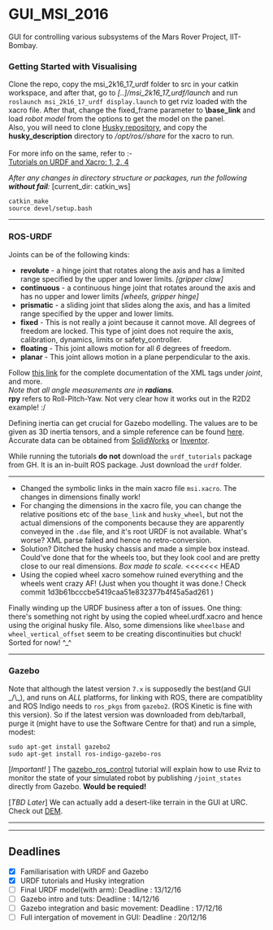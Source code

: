 # GUI_MSI_2016
GUI for controlling various subsystems of the Mars Rover Project, IIT-Bombay.

### Getting Started with Visualising
Clone the repo, copy the msi_2k16_17_urdf folder to src in your catkin workspace, and after that, go to *[..]/msi_2k16_17_urdf/launch* and run `roslaunch msi_2k16_17_urdf display.launch` to get rviz loaded with the xacro file. After that, change the fixed_frame parameter to **\base_link** and load *robot model* from the options to get the model on the panel. </br>
Also, you will need to clone [Husky repository](https://github.com/husky/husky), and copy the **husky_description** directory to */opt/ros/<version>/share* for the xacro to run. </br>
</br>
For more info on the same, refer to :- </br>
[Tutorials on URDF and Xacro: 1, 2, 4](http://wiki.ros.org/urdf/Tutorials) </br>

_After any changes in directory structure or packages, run the following **without fail**:_  [current_dir: catkin_ws]
```(bash)
catkin_make
source devel/setup.bash
```

---
### ROS-URDF
Joints can be of the following kinds:
* __revolute__ - a hinge joint that rotates along the axis and has a limited range specified by the upper and lower limits. _[gripper claw]_
* __continuous__ - a continuous hinge joint that rotates around the axis and has no upper and lower limits _[wheels, gripper hinge]_
* __prismatic__ - a sliding joint that slides along the axis, and has a limited range specified by the upper and lower limits.
* __fixed__ - This is not really a joint because it cannot move. All degrees of freedom are locked. This type of joint does not require the axis, calibration, dynamics, limits or safety_controller.
* __floating__ - This joint allows motion for all _6_ degrees of freedom.
* __planar__ - This joint allows motion in a plane perpendicular to the axis.

Follow [this link](http://wiki.ros.org/urdf/XML/joint) for the complete documentation of the XML tags under _joint_, and more.  
_Note that all angle measurements are in **radians**._  
**rpy** refers to Roll-Pitch-Yaw. Not very clear how it works out in the R2D2 example! :/


Defining inertia can get crucial for Gazebo modelling. The values are to be given as 3D inertia tensors, and a simple reference can be found [here](https://en.wikipedia.org/wiki/List_of_moments_of_inertia). Accurate data can be obtained from [SolidWorks](https://forum.solidworks.com/thread/59325) or [Inventor](http://forums.autodesk.com/t5/inventor-forum/calculate-moment-of-inertia/td-p/3027000).

While running the tutorials **do not** download the `urdf_tutorials` package from GH. It is an in-built ROS package. Just download the `urdf` folder.

---
* Changed the symbolic links in the main xacro file `msi.xacro`. The changes in dimensions finally work!  
* For changing the dimensions in the xacro file, you can change the relative positions etc of the `base_link` and `husky_wheel`, but not the actual dimensions of the components because they are apparently conveyed in the `.dae` file, and it's root URDF is not available. What's worse? XML parse failed and hence no retro-conversion.
* Solution? Ditched the husky chassis and made a simple box instead. Could've done that for the wheels too, but they look cool and are pretty close to our real dimensions. _Box made to scale._
<<<<<<< HEAD
* Using the copied wheel xacro somehow ruined everything and the wheels went crazy AF! (Just when you thought it was done.! Check commit 1d3b61bcccbe5419caa51e832377b4f45a5ad261 )  

Finally winding up the URDF business after a ton of issues. One thing: there's something not right by using the copied wheel.urdf.xacro and hence using the original husky file. Also, some dimensions like `wheelbase` and `wheel_vertical_offset` seem to be creating discontinuities but chuck! Sorted for now! ^\_^

---  

### Gazebo
Note that although the latest version `7.x` is supposedly the best(and GUI \_/\\\_), and runs on _ALL_ platforms, for linking with ROS, there are compatiblity and ROS Indigo needs to `ros_pkgs` from `gazebo2`. (ROS Kinetic is fine with this version). So if the latest version was downloaded from deb/tarball, purge it (might have to use the Software Centre for that) and run a simple, modest:
```
sudo apt-get install gazebo2
sudo apt-get install ros-indigo-gazebo-ros
```

 [_Important!_ ] The [gazebo_ros_control](http://gazebosim.org/tutorials?tut=ros_control) tutorial will explain how to use Rviz to monitor the state of your simulated robot by publishing `/joint_states` directly from Gazebo. **Would be requied!**

 [_TBD Later_] We can actually add a desert-like terrain in the GUI at URC. Check out [DEM](http://gazebosim.org/tutorials/?tut=dem).


---

---

## Deadlines
- [x] Familiarisation with URDF and Gazebo
- [x] URDF tutorials and Husky integration
- [ ] Final URDF model(with arm): Deadline : 13/12/16
- [ ] Gazebo intro and tuts: Deadline : 14/12/16
- [ ] Gazebo integration and basic movement: Deadline : 17/12/16
- [ ] Full intergation of movement in GUI: Deadline : 20/12/16
